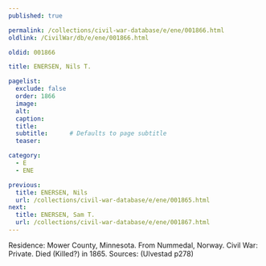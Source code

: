 ```yaml
---
published: true

permalink: /collections/civil-war-database/e/ene/001866.html
oldlink: /CivilWar/db/e/ene/001866.html

oldid: 001866

title: ENERSEN, Nils T.

pagelist:
  exclude: false
  order: 1866
  image: 
  alt:
  caption:
  title:
  subtitle:      # Defaults to page subtitle
  teaser:

category: 
  - E 
  - ENE

previous:
  title: ENERSEN, Nils
  url: /collections/civil-war-database/e/ene/001865.html  
next:
  title: ENERSEN, Sam T.
  url: /collections/civil-war-database/e/ene/001867.html   
---
```

Residence: Mower County, Minnesota. From Nummedal, Norway. Civil War: Private. Died (Killed?) in 1865. Sources: (Ulvestad p278)